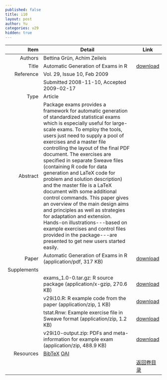 ```yaml
---
published: false
title: i10
layout: post
author: Yu
categories: v29
hidden: true
---
```


| Item | Detail | Link |
|---:|---|---|
| Authors | Bettina Grün, Achim Zeileis| |
| Title |Automatic Generation of Exams in R | [download](http://www.jstatsoft.org/v29/i10/paper) |
| Reference |Vol. 29, Issue 10, Feb 2009 | |
| | Submitted 2008-11-10, Accepted 2009-02-17| | 
| Type | Article| |
| Abstract | Package exams provides a framework for automatic generation of standardized statistical exams which is especially useful for large-scale exams. To employ the tools, users just need to supply a pool of exercises and a master file controlling the layout of the final PDF document.  The exercises are specified in separate Sweave files (containing R code for data generation and LaTeX code for problem and solution description) and the master file is a LaTeX document with some additional control commands.  This paper gives an overview of the main design aims and principles as well as strategies for adaptation and extension. Hands-on illustrations---based on example exercises and control files provided in the package---are presented to get new users started easily.| |
| Paper | Automatic Generation of Exams in R  (application/pdf, 317 KB)| [download](http://www.jstatsoft.org/v29/i10/paper) |
| Supplements | | |
| |exams_1.0-0.tar.gz: R source package  (application/x-gzip, 270.6 KB)|  [download](http://www.jstatsoft.org/v29/i10/supp/1) |
| |v29i10.R: R example code from the paper  (application/zip, 1 KB)|  [download](http://www.jstatsoft.org/v29/i10/supp/2) |
| |tstat.Rnw: Example exercise file in Sweave format  (application/zip, 1.2 KB)|  [download](http://www.jstatsoft.org/v29/i10/supp/3) |
| |v29i10-output.zip: PDFs and meta-information for example exam  (application/zip, 488.9 KB)|  [download](http://www.jstatsoft.org/v29/i10/supp/4) |
| Resources | [BibTeX](http://www.jstatsoft.org/v29/i10/bibtex) [OAI](http://www.jstatsoft.org/oai?verb=GetRecord&identifier=oai.jstatsoft/v29/i10&prefix=oai_dc)| |
| |  | [返回卷目录]({{site.baseurl}}/volume/v29.html) |